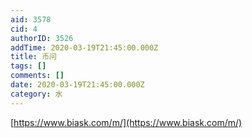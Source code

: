 ```yaml
---
aid: 3578
cid: 4
authorID: 3526
addTime: 2020-03-19T21:45:00.000Z
title: 币问
tags: []
comments: []
date: 2020-03-19T21:45:00.000Z
category: 水
---
```


[https://www.biask.com/m/](https://www.biask.com/m/)
